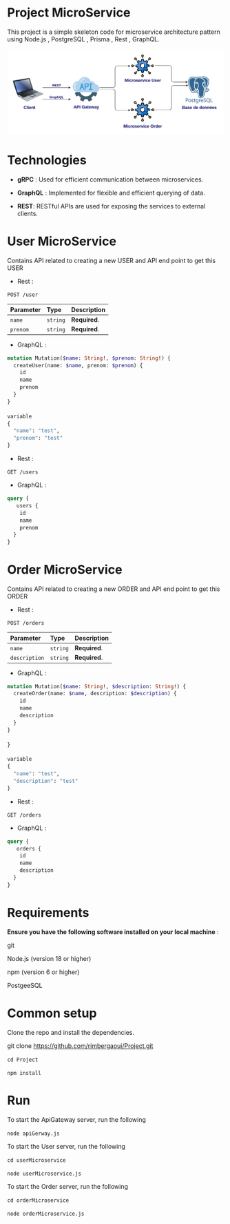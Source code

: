 # Project MicroService

This project is a simple skeleton code for microservice architecture pattern using Node.js , PostgreSQL , Prisma , Rest , GraphQL.

![image!](archi.png)


# Technologies

* **gRPC** : Used for efficient communication between microservices.


* **GraphQL** : Implemented for flexible and efficient querying of data.


* **REST**: RESTful APIs are used for exposing the services to external clients.


# User MicroService

Contains API related to creating a new USER and API end point to get this USER

- Rest :


```http
POST /user
```

| Parameter   | Type     | Description                       |
| :-----------| :------- | :-------------------------------- |
| `name`      | `string` | **Required**.                     |
| `prenom`    | `string` | **Required**.                     |

- GraphQL :

```graphql
mutation Mutation($name: String!, $prenom: String!) {
  createUser(name: $name, prenom: $prenom) {
    id
    name
    prenom
  }
}

variable 
{
  "name": "test",
  "prenom": "test"
}

```

- Rest :


```http
GET /users
```

- GraphQL :


```graphql
query {
   users {
    id
    name
    prenom
  }
}
```



# Order MicroService

Contains API related to creating a new ORDER and API end point to get this ORDER

- Rest :


```http
POST /orders
```

| Parameter        | Type     | Description                       |
| :----------------| :------- | :-------------------------------- |
| `name`           | `string` | **Required**.                     |
| `description`    | `string` | **Required**.                     |


- GraphQL :


```graphql
mutation Mutation($name: String!, $description: String!) {
  createOrder(name: $name, description: $description) {
    id
    name
    description
  }
}

}

variable 
{
  "name": "test",
  "description": "test"
}
```


- Rest :


```http
GET /orders
```

- GraphQL :


```graphql
query {
   orders {
    id
    name
    description
  }
}
```


# Requirements

**Ensure you have the following software installed on your local machine** :

git

Node.js (version 18 or higher)

npm (version 6 or higher)

PostgeeSQL

# Common setup

Clone the repo and install the dependencies.

git clone https://github.com/rimbergaoui/Project.git

`cd Project`

`npm install`

# Run

To start the ApiGateway server, run the following

`node apiGerway.js`

To start the User server, run the following

`cd userMicroservice`

`node userMicroservice.js`

To start the Order server, run the following

`cd orderMicroservice`

`node orderMicroservice.js`
